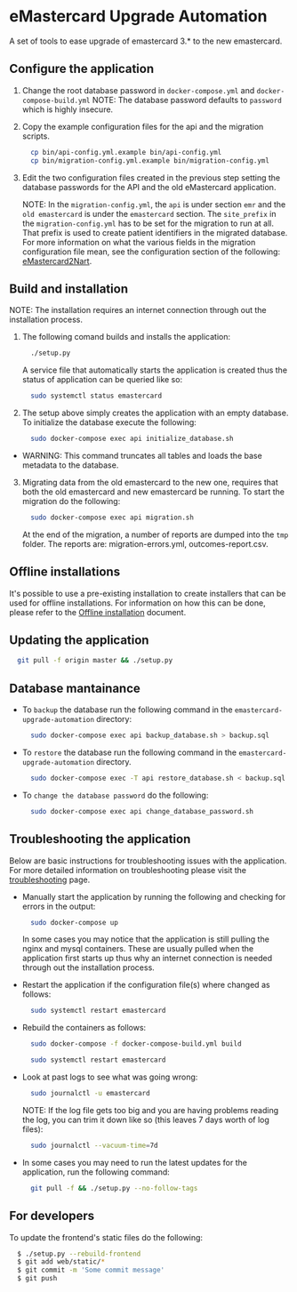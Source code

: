 # eMastercard Upgrade Automation

A set of tools to ease upgrade of emastercard 3.* to the new emastercard.

## Configure the application

1. Change the root database password in `docker-compose.yml` and `docker-compose-build.yml`
   NOTE: The database password defaults to `password` which is highly insecure.

2. Copy the example configuration files for the api and the migration scripts.

    ```bash
      cp bin/api-config.yml.example bin/api-config.yml
      cp bin/migration-config.yml.example bin/migration-config.yml
    ```

3. Edit the two configuration files created in the previous step setting the database
   passwords for the API and the old eMastercard application.

   NOTE: In the `migration-config.yml`, the `api` is under section `emr` and the `old
   emastercard` is under the `emastercard` section. The `site_prefix` in the
   `migration-config.yml` has to be set for the migration to run at all. That prefix
   is used to create patient identifiers in the migrated database. For more information
   on what the various fields in the migration configuration file mean, see the configuration
   section of the following: [eMastercard2Nart](https://github.com/HISMalawi/eMastercard2Nart/blob/master/README.md).

## Build and installation

NOTE: The installation requires an internet connection through out the installation process.

1. The following comand builds and installs the application:

    ```bash
      ./setup.py
    ```
   A service file that automatically starts the application is created thus the status of
   application can be queried like so:

    ```bash
      sudo systemctl status emastercard
    ```

2. The setup above simply creates the application with an empty database. To initialize
   the database execute the following:

    ```bash
      sudo docker-compose exec api initialize_database.sh
    ```

  - WARNING: This command truncates all tables and loads the base metadata to the database.

3. Migrating data from the old emastercard to the new one, requires that both the old emastercard
   and new emastercard be running. To start the migration do the following:

    ```bash
      sudo docker-compose exec api migration.sh
    ```

   At the end of the migration, a number of reports are dumped into the `tmp` folder.
   The reports are: migration-errors.yml, outcomes-report.csv.

## Offline installations

It's possible to use a pre-existing installation to create installers that can be used
for offline installations. For information on how this can be done, please refer to the
[Offline installation](docs/offline-installation.md) document.

## Updating the application

  ```bash
    git pull -f origin master && ./setup.py
  ```

## Database mantainance

- To `backup` the database run the following command in the `emastercard-upgrade-automation`
  directory:

    ```bash
      sudo docker-compose exec api backup_database.sh > backup.sql
    ```

- To `restore` the database run the following command in the `emastercard-upgrade-automation`
  directory. 

    ```bash
      sudo docker-compose exec -T api restore_database.sh < backup.sql
    ```

- To `change the database password` do the following:

    ```bash
      sudo docker-compose exec api change_database_password.sh
    ```

## Troubleshooting the application

Below are basic instructions for troubleshooting issues with the application.
For more detailed information on troubleshooting please visit the
[troubleshooting](docs/troubleshooting.md) page.

- Manually start the application by running the following and checking for errors in the
  output:

  ```bash
    sudo docker-compose up
  ```

  In some cases you may notice that the application is still pulling the nginx and mysql
  containers. These are usually pulled when the application first starts up thus why
  an internet connection is needed through out the installation process.

- Restart the application if the configuration file(s) where changed as follows:

  ```bash
    sudo systemctl restart emastercard
  ```

- Rebuild the containers as follows:

  ```bash
    sudo docker-compose -f docker-compose-build.yml build

    sudo systemctl restart emastercard
  ```

- Look at past logs to see what was going wrong:

  ```bash
    sudo journalctl -u emastercard
  ```

  NOTE: If the log file gets too big and you are having problems reading the log, you can trim
  it down like so (this leaves 7 days worth of log files):

  ```bash
    sudo journalctl --vacuum-time=7d
  ```

- In some cases you may need to run the latest updates for the application, run the following
  command:

  ```bash
    git pull -f && ./setup.py --no-follow-tags
  ```

## For developers

To update the frontend's static files do the following:

  ```bash
    $ ./setup.py --rebuild-frontend
    $ git add web/static/*
    $ git commit -m 'Some commit message'
    $ git push
  ```

